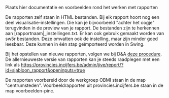 Plaats hier documentatie en voorbeelden rond het werken met rapporten

De rapporten zelf staan in HTML bestanden. Bij elk rapport hoort nog een deel visualisatie-instellingen. Die kan je bijvoorbeeld "achter het oogje" terugvinden in de preview van je rapport. De bestanden zijn te herkennen aan [rapportnaam]_instellingen.txt. Er kan ook gebruik gemaakt worden van sw5r bestanden. Deze omvatten ook de instelling, maar zijn minder goed leesbaar. Deze kunnen in één stap geïmporteerd worden in Swing.

Bij het opstellen van nieuwe rapporten, volgen we bij D&A [deze procedure](https://share.vlaamsbrabant.be/share/s/yyXfOGzpT7SdzPvkZMfYRg). De allernieuweste versie van rapporten kan je steeds raadplegen met een link als https://provincies.incijfers.be/admin/jive/report/?id=sjabloon_rapport&openinputs=true

De rapporten voorbereid door de werkgroep OBMI staan in de map "centrumsteden". Voorbeeldrapporten uit provincies.incijfers.be staan in de map voorbeelden-pinc.

